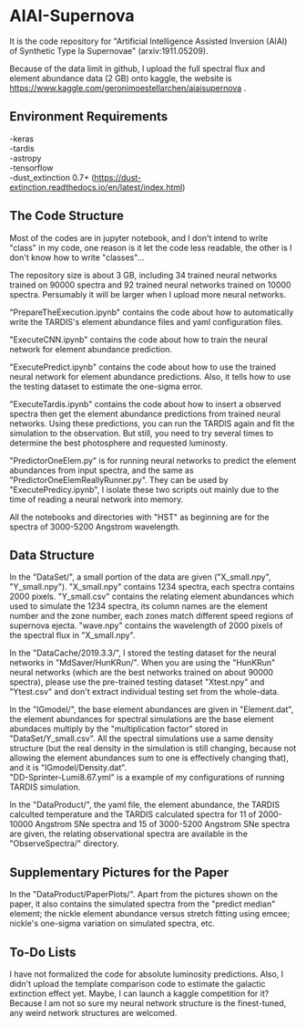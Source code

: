 # AIAI-Supernova

It is the code repository for "Artificial Intelligence Assisted Inversion (AIAI) of Synthetic Type Ia Supernovae" (arxiv:1911.05209).  

Because of the data limit in github, I upload the full spectral flux and element abundance data (2 GB) onto kaggle, the website is https://www.kaggle.com/geronimoestellarchen/aiaisupernova . 

## Environment Requirements

-keras  
-tardis  
-astropy  
-tensorflow  
-dust_extinction 0.7+ (https://dust-extinction.readthedocs.io/en/latest/index.html)  


## The Code Structure

Most of the codes are in jupyter notebook, and I don't intend to write "class" in my code, one reason is it let the code less readable, the other is I don't know how to write "classes"...  

The repository size is about 3 GB, including 34 trained neural networks trained on 90000 spectra and 92 trained neural networks trained on 10000 spectra. 
Persumably it will be larger when I upload more neural networks.  

"PrepareTheExecution.ipynb" contains the code about how to automatically write the TARDIS's element abundance files and yaml configuration files.  

"ExecuteCNN.ipynb" contains the code about how to train the neural network for element abundance prediction.  

"ExecutePredict.ipynb" contains the code about how to use the trained neural network for element abundance predictions. Also, it tells how to use the testing dataset to estimate the one-sigma error.  

"ExecuteTardis.ipynb" contains the code about how to insert a observed spectra then get the element abundance predictions from trained neural networks. 
Using these predictions, you can run the TARDIS again and fit the simulation to the observation. 
But still, you need to try several times to determine the best photosphere and requested luminosty.  

"PredictorOneElem.py" is for running neural networks to predict the element abundances from input spectra, and the same as "PredictorOneElemReallyRunner.py". 
They can be used by "ExecutePredicy.ipynb", I isolate these two scripts out mainly due to the time of reading a neural network into memory.  

All the notebooks and directories with "HST" as beginning are for the spectra of 3000-5200 Angstrom wavelength.  


## Data Structure

In the "DataSet/", a small portion of the data are given ("X_small.npy", "Y_small.npy"). 
"X_small.npy" contains 1234 spectra, each spectra contains 2000 pixels. 
"Y_small.csv" contains the relating element abundances which used to simulate the 1234 spectra, its column names are the element number and the zone number, each zones match different speed regions of supernova ejecta. 
"wave.npy" contains the wavelength of 2000 pixels of the spectral flux in "X_small.npy".  

In the "DataCache/2019.3.3/", I stored the testing dataset for the neural networks in "MdSaver/HunKRun/". When you are using the "HunKRun" neural networks (which are the best networks trained on about 90000 spectra), please use the pre-trained testing dataset "Xtest.npy" and "Ytest.csv" and don't extract individual testing set from the whole-data.  

In the "IGmodel/", the base element abundances are given in "Element.dat", the element abundances for spectral simulations are the base element abundaces multiply by the "multiplication factor" stored in "DataSet/Y_small.csv". 
All the spectral simulations use a same density structure (but the real density in the simulation is still changing, because not allowing the element abundances sum to one is effectively changing that), and it is "IGmodel/Density.dat".  
"DD-Sprinter-Lumi8.67.yml" is a example of my configurations of running TARDIS simulation.  

In the "DataProduct/", the yaml file, the element abundance, the TARDIS calculted temperature and the TARDIS calculated spectra for 11 of 2000-10000 Angstrom SNe spectra and 15 of 3000-5200 Angstrom SNe spectra are given, the relating observational spectra are available in the "ObserveSpectra/" directory.  

## Supplementary Pictures for the Paper

In the "DataProduct/PaperPlots/". Apart from the pictures shown on the paper, it also contains the simulated spectra from the "predict median" element; the nickle element abundance versus stretch fitting using emcee; nickle's one-sigma variation on simulated spectra, etc.  

## To-Do Lists

I have not formalized the code for absolute luminosity predictions. 
Also, I didn't upload the template comparison code to estimate the galactic extinction effect yet. 
Maybe, I can launch a kaggle competition for it? 
Because I am not so sure my neural network structure is the finest-tuned, any weird network structures are welcomed. 